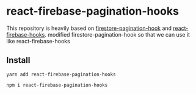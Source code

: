 # react-firebase-pagination-hooks

This repository is heavily based on [firestore-pagination-hook](https://github.com/bmcmahen/firestore-pagination-hook) and [react-firebase-hooks](https://github.com/CSFrequency/react-firebase-hooks).
modified firestore-pagination-hook so that we can use it like react-firebase-hooks

## Install

```
yarn add react-firebase-pagination-hooks
```

```
npm i react-firebase-pagination-hooks
```
